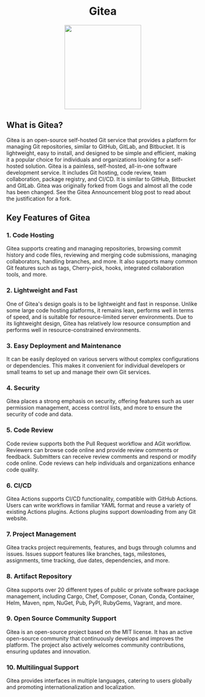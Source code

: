 # <div align="center"> Gitea </div>
<p align ="center">
  
<img src="https://github.com/user-attachments/assets/312f2688-d88e-41f6-b1fe-c723f86df6a5" width="200" height="220"/>

</p>



## What is Gitea?
Gitea is an open-source self-hosted Git service that provides a platform for managing Git repositories, similar to GitHub, GitLab, and Bitbucket. It is lightweight, easy to install, and designed to be simple and efficient, making it a popular choice for individuals and organizations looking for a self-hosted solution.
Gitea is a painless, self-hosted, all-in-one software development service. It includes Git hosting, code review, team collaboration, package registry, and CI/CD. It is similar to GitHub, Bitbucket and GitLab.
Gitea was originally forked from Gogs and almost all the code has been changed. See the Gitea Announcement blog post to read about the justification for a fork.

## Key Features of Gitea
### 1. Code Hosting
Gitea supports creating and managing repositories, browsing commit history and code files, reviewing and merging code submissions, managing collaborators, handling branches, and more. It also supports many common Git features such as tags, Cherry-pick, hooks, integrated collaboration tools, and more.
### 2. Lightweight and Fast
One of Gitea's design goals is to be lightweight and fast in response. Unlike some large code hosting platforms, it remains lean, performs well in terms of speed, and is suitable for resource-limited server environments. Due to its lightweight design, Gitea has relatively low resource consumption and performs well in resource-constrained environments.
### 3. Easy Deployment and Maintenance
It can be easily deployed on various servers without complex configurations or dependencies. This makes it convenient for individual developers or small teams to set up and manage their own Git services.
### 4. Security
Gitea places a strong emphasis on security, offering features such as user permission management, access control lists, and more to ensure the security of code and data.
### 5. Code Review
Code review supports both the Pull Request workflow and AGit workflow. Reviewers can browse code online and provide review comments or feedback. Submitters can receive review comments and respond or modify code online. Code reviews can help individuals and organizations enhance code quality.
### 6. CI/CD
Gitea Actions supports CI/CD functionality, compatible with GitHub Actions. Users can write workflows in familiar YAML format and reuse a variety of existing Actions plugins. Actions plugins support downloading from any Git website.
### 7. Project Management
Gitea tracks project requirements, features, and bugs through columns and issues. Issues support features like branches, tags, milestones, assignments, time tracking, due dates, dependencies, and more.
### 8. Artifact Repository
Gitea supports over 20 different types of public or private software package management, including Cargo, Chef, Composer, Conan, Conda, Container, Helm, Maven, npm, NuGet, Pub, PyPI, RubyGems, Vagrant, and more.
### 9. Open Source Community Support
Gitea is an open-source project based on the MIT license. It has an active open-source community that continuously develops and improves the platform. The project also actively welcomes community contributions, ensuring updates and innovation.
### 10. Multilingual Support
Gitea provides interfaces in multiple languages, catering to users globally and promoting internationalization and localization.
